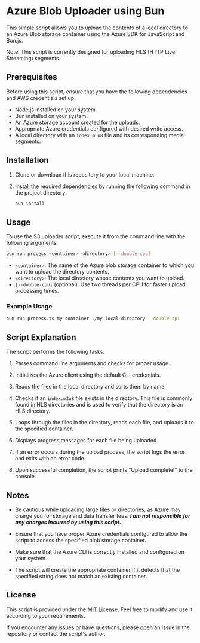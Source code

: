 # Azure Blob Uploader using Bun

This simple script allows you to upload the contents of a local directory to an Azure Blob storage container using the Azure SDK for JavaScript and Bun.js.

Note: This script is currently designed for uploading HLS (HTTP Live Streaming) segments. 

## Prerequisites

Before using this script, ensure that you have the following dependencies and AWS credentials set up:

- Node.js installed on your system.
- Bun installed on your system.
- An Azure storage account created for the uploads.
- Appropriate Azure credentials configured with desired write access.
- A local directory with an `index.m3u8` file and its corresponding media segments.

## Installation

1. Clone or download this repository to your local machine.

2. Install the required dependencies by running the following command in the project directory:

    ```bash
    bun install
    ```

## Usage

To use the S3 uploader script, execute it from the command line with the following arguments:

```bash
bun run process <container> <directory> [--double-cpu]
```

- `<container>`: The name of the Azure blob storage container to which you want to upload the directory contents.
- `<directory>`: The local directory whose contents you want to upload.
- `[--double-cpu]` (optional): Use two threads per CPU for faster upload processing times.

### Example Usage

```bash
bun run process.ts my-container ./my-local-directory --double-cpi
```

## Script Explanation

The script performs the following tasks:

1. Parses command line arguments and checks for proper usage.

2. Initializes the Azure client using the default CLI credentials.

3. Reads the files in the local directory and sorts them by name.

4. Checks if an `index.m3u8` file exists in the directory. This file is commonly found in HLS directories and is used to verify that the directory is an HLS directory.

5. Loops through the files in the directory, reads each file, and uploads it to the specified container.

6. Displays progress messages for each file being uploaded.

7. If an error occurs during the upload process, the script logs the error and exits with an error code.

8. Upon successful completion, the script prints "Upload complete!" to the console.

## Notes

- Be cautious while uploading large files or directories, as Azure may charge you for storage and data transfer fees.
  <i><b>I am not responsible for any charges incurred by using this script.</b></i>

- Ensure that you have proper Azure credentials configured to allow the script to access the specified blob storage container.

- Make sure that the Azure CLI is correctly installed and configured on your system.

- The script will create the appropriate container if it detects that the specified string does not match an existing container.



## License

This script is provided under the [MIT License](LICENSE). Feel free to modify and use it according to your requirements.

If you encounter any issues or have questions, please open an issue in the repository or contact the script's author.